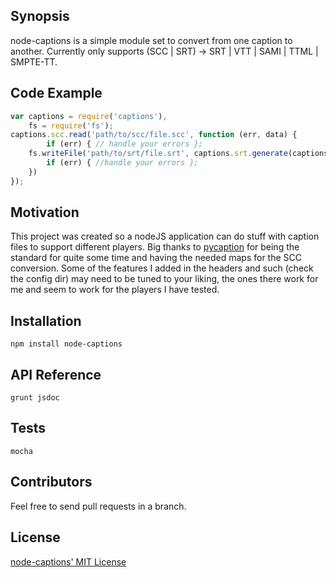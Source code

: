 ## Synopsis

node-captions is a simple module set to convert from one caption to another. Currently only supports (SCC | SRT) -> SRT | VTT | SAMI | TTML | SMPTE-TT.

## Code Example

```javascript
var captions = require('captions'),
    fs = require('fs');
captions.scc.read('path/to/scc/file.scc', function (err, data) {
        if (err) { // handle your errors };
    fs.writeFile('path/to/srt/file.srt', captions.srt.generate(captions.scc.toJSON(data), function(err, result) {
        if (err) { //handle your errors };
    })
});
```

## Motivation

This project was created so a nodeJS application can do stuff with caption files to support different players.
Big thanks to [pycaption](https://github.com/pbs/pycaption) for being the standard for quite some time and having the needed maps for the SCC conversion.
Some of the features I added in the headers and such (check the config dir) may need to be tuned to your liking, the ones there work for me and seem to work for the players I have tested.

## Installation

`npm install node-captions`

## API Reference

`grunt jsdoc`


## Tests

`mocha`

## Contributors

Feel free to send pull requests in a branch.

## License

[node-captions' MIT License](https://github.com/jasonrojas/node-captions/blob/master/LICENSE)
